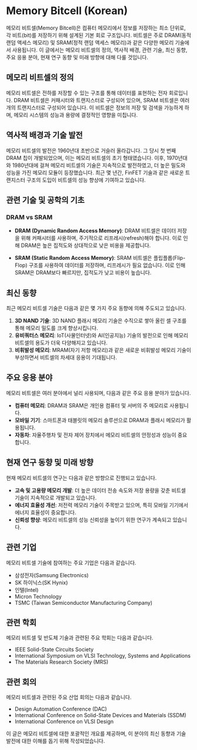 # Memory Bitcell (Korean)

메모리 비트셀(Memory Bitcell)은 컴퓨터 메모리에서 정보를 저장하는 최소 단위로, 각 비트(bit)를 저장하기 위해 설계된 기본 회로 구조입니다. 비트셀은 주로 DRAM(동적 랜덤 액세스 메모리) 및 SRAM(정적 랜덤 액세스 메모리)과 같은 다양한 메모리 기술에서 사용됩니다. 이 글에서는 메모리 비트셀의 정의, 역사적 배경, 관련 기술, 최신 동향, 주요 응용 분야, 현재 연구 동향 및 미래 방향에 대해 다룰 것입니다.

## 메모리 비트셀의 정의

메모리 비트셀은 전하를 저장할 수 있는 구조를 통해 데이터를 표현하는 전자 회로입니다. DRAM 비트셀은 커패시터와 트랜지스터로 구성되어 있으며, SRAM 비트셀은 여러 개의 트랜지스터로 구성되어 있습니다. 이 비트셀은 정보의 저장 및 검색을 가능하게 하며, 메모리 시스템의 성능과 용량에 결정적인 영향을 미칩니다.

## 역사적 배경과 기술 발전

메모리 비트셀의 발전은 1960년대 초반으로 거슬러 올라갑니다. 그 당시 첫 번째 DRAM 칩이 개발되었으며, 이는 메모리 비트셀의 초기 형태였습니다. 이후, 1970년대와 1980년대에 걸쳐 메모리 비트셀의 기술은 지속적으로 발전하였고, 더 높은 밀도와 성능을 가진 메모리 모듈이 등장했습니다. 최근 몇 년간, FinFET 기술과 같은 새로운 트랜지스터 구조의 도입이 비트셀의 성능 향상에 기여하고 있습니다.

## 관련 기술 및 공학의 기초

### DRAM vs SRAM

- **DRAM (Dynamic Random Access Memory)**: DRAM 비트셀은 데이터 저장을 위해 커패시터를 사용하며, 주기적으로 리프레시(refresh)해야 합니다. 이로 인해 DRAM은 높은 집적도와 상대적으로 낮은 비용을 제공합니다.
  
- **SRAM (Static Random Access Memory)**: SRAM 비트셀은 플립플롭(Flip-Flop) 구조를 사용하여 데이터를 저장하며, 리프레시가 필요 없습니다. 이로 인해 SRAM은 DRAM보다 빠르지만, 집적도가 낮고 비용이 높습니다.

## 최신 동향

최근 메모리 비트셀 기술은 다음과 같은 몇 가지 주요 동향에 의해 주도되고 있습니다.

1. **3D NAND 기술**: 3D NAND 플래시 메모리 기술은 수직으로 쌓아 올린 셀 구조를 통해 메모리 밀도를 크게 향상시킵니다.
2. **유비쿼터스 메모리**: IoT(사물인터넷)와 AI(인공지능) 기술의 발전으로 인해 메모리 비트셀의 용도가 더욱 다양해지고 있습니다.
3. **비휘발성 메모리**: MRAM(자기 저항 메모리)과 같은 새로운 비휘발성 메모리 기술이 부상하면서 비트셀의 차세대 응용이 기대됩니다.

## 주요 응용 분야

메모리 비트셀은 여러 분야에서 널리 사용되며, 다음과 같은 주요 응용 분야가 있습니다.

- **컴퓨터 메모리**: DRAM과 SRAM은 개인용 컴퓨터 및 서버의 주 메모리로 사용됩니다.
- **모바일 기기**: 스마트폰과 태블릿의 메모리 솔루션으로 DRAM과 플래시 메모리가 활용됩니다.
- **자동차**: 자율주행차 및 전자 제어 장치에서 메모리 비트셀의 안정성과 성능이 중요합니다.

## 현재 연구 동향 및 미래 방향

현재 메모리 비트셀의 연구는 다음과 같은 방향으로 진행되고 있습니다.

- **고속 및 고용량 메모리 개발**: 더 높은 데이터 전송 속도와 저장 용량을 갖춘 비트셀 기술이 지속적으로 개발되고 있습니다.
- **에너지 효율성 개선**: 저전력 메모리 기술이 주목받고 있으며, 특히 모바일 기기에서 에너지 효율성이 중요합니다.
- **신뢰성 향상**: 메모리 비트셀의 성능 신뢰성을 높이기 위한 연구가 계속되고 있습니다.

## 관련 기업

메모리 비트셀 기술에 참여하는 주요 기업은 다음과 같습니다.

- 삼성전자(Samsung Electronics)
- SK 하이닉스(SK Hynix)
- 인텔(Intel)
- Micron Technology
- TSMC (Taiwan Semiconductor Manufacturing Company)

## 관련 학회

메모리 비트셀 및 반도체 기술과 관련된 주요 학회는 다음과 같습니다.

- IEEE Solid-State Circuits Society
- International Symposium on VLSI Technology, Systems and Applications
- The Materials Research Society (MRS)

## 관련 회의

메모리 비트셀과 관련된 주요 산업 회의는 다음과 같습니다.

- Design Automation Conference (DAC)
- International Conference on Solid-State Devices and Materials (SSDM)
- International Conference on VLSI Design

이 글은 메모리 비트셀에 대한 포괄적인 개요를 제공하며, 이 분야의 최신 동향과 기술 발전에 대한 이해를 돕기 위해 작성되었습니다.